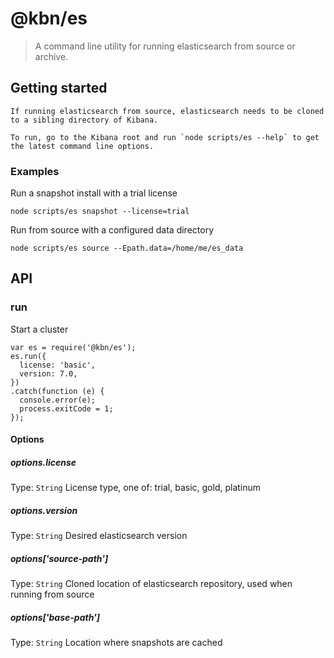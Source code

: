# @kbn/es

> A command line utility for running elasticsearch from source or archive.

## Getting started
```
If running elasticsearch from source, elasticsearch needs to be cloned to a sibling directory of Kibana.

To run, go to the Kibana root and run `node scripts/es --help` to get the latest command line options.
```

### Examples

Run a snapshot install with a trial license
```
node scripts/es snapshot --license=trial
```

Run from source with a configured data directory
```
node scripts/es source --Epath.data=/home/me/es_data
```

## API

### run
Start a cluster
```
var es = require('@kbn/es');
es.run({
  license: 'basic',
  version: 7.0,
})
.catch(function (e) {
  console.error(e);
  process.exitCode = 1;
});
```

#### Options

##### options.license
Type: `String`
License type, one of: trial, basic, gold, platinum

##### options.version
Type: `String`
Desired elasticsearch version

##### options['source-path']
Type: `String`
Cloned location of elasticsearch repository, used when running from source

##### options['base-path']
Type: `String`
Location where snapshots are cached